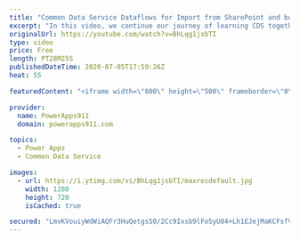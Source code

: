```yaml
---
title: "Common Data Service Dataflows for Import from SharePoint and bulk Edit with Excel"
excerpt: "In this video, we continue our journey of learning CDS together. To make learning easier I think importing data from somewhere you know, like SharePoint or SQL is the way to go. So I show you how to do so with Dataflows. Then because data always needs cleaned up we talk about the Excel add in that allows"
originalUrl: https://youtube.com/watch?v=BhLqg1jsbTI
type: video
price: Free
length: PT28M25S
publishedDateTime: 2020-07-05T17:59:26Z
heat: 55

featuredContent: "<iframe width=\"800\" height=\"500\" frameborder=\"0\" src=\"https://www.youtube.com/embed/BhLqg1jsbTI\" allow=\"accelerometer; autoplay; encrypted-media; gyroscope; picture-in-picture\" allowfullscreen></iframe>"

provider:
  name: PowerApps911
  domain: powerapps911.com

topics:
  - Power Apps
  - Common Data Service

images:
  - url: https://i.ytimg.com/vi/BhLqg1jsbTI/maxresdefault.jpg
    width: 1280
    height: 720
    isCached: true

secured: "LmvKVouiyWdWiAQFr3HuQetgsS0/2Cc9Ixsb9lFo5yU84+Lh1EJejMaKCFsfVBxj/lTLIVA7O57bvYS9elAnyE9D09vRDiAzP/vfyk/HRESWT7eqKLXoQXpVfouVF2wAM2vsoWbaMInDjgPB7cB7wDveyxRrK1bB5lH87tR/skzmUjvesi+C295C2JtOfJbWYGCnpnrFQ9wqVXxmeTmKLo48/NKf1yg7h8UD1nmJnH44BgFuG9lhCBfySbzr0UmLnu5i7W0vVosQp507XnwARpnav0O93xkF86fd7f9yLzrlRh0xFBcMT8Ox/S814Txtz8mnxS/rI8UwUv4TECbo12aOtVsRBp0nGGoNoMh01GuesCGFP+BPl99zhFXc2lrDR1LRr7QUVXYgCyAuRl+jzAOX6vAZnlZ+YvblTZ5XtnY=;GxioSNqywNCv3ZhIeHfEjA=="
---
```


